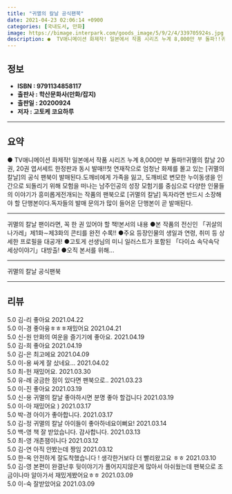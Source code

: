```yaml
---
title: "귀멸의 칼날 공식팬북"
date: 2021-04-23 02:06:14 +0900
categories: [국내도서, 만화]
image: https://bimage.interpark.com/goods_image/5/9/2/4/339705924s.jpg
description: ●  TV애니메이션 화제작! 일본에서 작품 시리즈 누계 8,000만 부 돌파!!귀멸의 칼날 20권, 20권 엽서세트 한정판과 동시 발매!!첫 연재작으로 엄청난 화제를 몰고 있는 [귀멸의 칼날]의 공식 팬북이 발매된다.도깨비에게 가족을 잃고, 도깨비로 변모한 누이동생을 인간으로 되돌리기 위해 모험을 떠나는
---
```


## **정보**

- **ISBN : 9791134858117**
- **출판사 : 학산문화사(만화/잡지)**
- **출판일 : 20200924**
- **저자 : 고토케 코요하루**

------



## **요약**

●  TV애니메이션 화제작! 일본에서 작품 시리즈 누계 8,000만 부 돌파!!귀멸의 칼날 20권, 20권 엽서세트 한정판과 동시 발매!!첫 연재작으로 엄청난 화제를 몰고 있는 [귀멸의 칼날]의 공식 팬북이 발매된다.도깨비에게 가족을 잃고, 도깨비로 변모한 누이동생을 인간으로 되돌리기 위해 모험을 떠나는 남주인공의 성장 모험기를 중심으로 다양한 인물들의 이야기가 흥미롭게전개되는 작품의 팬북으로 [귀멸의 칼날] 독자라면 반드시 소장해야 할 단행본이다.독자들의 발매 문의가 많이 들어온 단행본이 곧 발매된다.

------

귀멸의 칼날 팬이라면, 꼭 한 권 있어야 할 책!본서의 내용
●본 작품의 전신인 「귀살의 나가레」제1화∼제3화의 콘티를 완전 수록!!
●주요 등장인물의 생일과 연령, 취미 등 상세한 프로필을 대공개!
●고토게 선생님의 미니 일러스트가 포함된 「다이쇼 속닥속닥 세상이야기」대방출!
●오직 본서를 위해... 

------


귀멸의 칼날 공식팬북 

------


## **리뷰** 

5.0 김-리 좋아요 2021.04.22 <br/>5.0 이-경 좋아융ㅎㅎㅎ재밌어요 2021.04.21 <br/>5.0 신-원 만화의 여운을 즐기기에 좋아요. 2021.04.19 <br/>5.0 김-희 좋아요 2021.04.19 <br/>5.0 김-은 최고에요 2021.04.09 <br/>5.0 이-용 싸게 잘 샀네요... 2021.04.02 <br/>5.0 최-헌 재밌어요. 2021.03.30 <br/>5.0 유-례 궁금한 점이 있다면 팬북으로.. 2021.03.23 <br/>5.0 이-진 좋아요 2021.03.19 <br/>5.0 신-용 귀멸의 칼날 좋아하시면 분명 좋아 할겁니다 2021.03.19 <br/>5.0 이-아 재밌어요 ) 2021.03.17 <br/>5.0 박-경 아이가 좋아합니다.  2021.03.17 <br/>5.0 김-정 귀멸의 칼날 아이들이 좋아하네요이뻐요! 2021.03.14 <br/>5.0 백-영 책 잘 받았습니다. 감사합니다. 2021.03.13 <br/>5.0 최-영 개존잼이니다 2021.03.12 <br/>5.0 김-연 아직 안봤는데 짱임 2021.03.12 <br/>5.0 한-옥 안전하게 잘도착했습니다 ! 생각한거보다 더 빨리왔고요 ㅎㅎ 2021.03.10 <br/>5.0 김-영 본편이 완결난후 뒷이야기가 풀어지지않은게 많아서 아쉬웠는데 팬북으로 조금이나마 알아가서 재밌게봤어요ㅎㅎ 2021.03.09 <br/>5.0 이-숙 잘받았어요 2021.03.09 <br/>